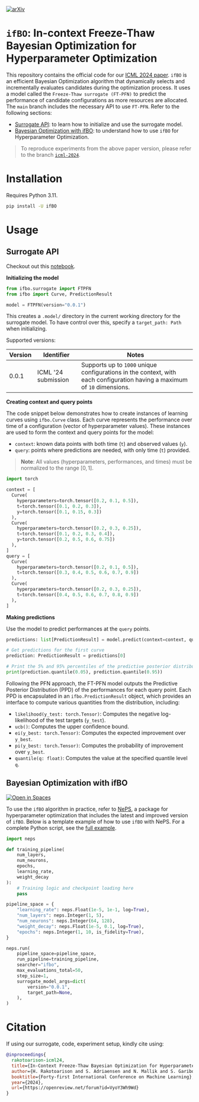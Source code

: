[![arXiv](https://img.shields.io/badge/arXiv-2105.09821-b31b1b.svg)](https://arxiv.org/abs/2404.16795)

# `ifBO`: In-context Freeze-Thaw Bayesian Optimization for Hyperparameter Optimization

This repository contains the official code for our [ICML 2024 paper](https://openreview.net/forum?id=VyoY3Wh9Wd). `ifBO` is an efficient Bayesian Optimization algorithm that dynamically selects and incrementally evaluates candidates during the optimization process. It uses a model called the `Freeze-Thaw surrogate (FT-PFN)` to predict the performance of candidate configurations as more resources are allocated. The `main` branch includes the necessary API to use `FT-PFN`. Refer to the following sections:
- [Surrogate API](#surrogate-api): to learn how to initialize and use the surrogate model.
- [Bayesian Optimization with ifBO](#bayesian-optimization-with-ifbo): to understand how to use `ifBO` for Hyperparameter Optimization.


> To reproduce experiments from the above paper version, please refer to the branch [`icml-2024`](https://github.com/automl/ifBO/tree/icml-2024).

# Installation

Requires Python 3.11.

```bash
pip install -U ifBO
```

# Usage

## Surrogate API

Checkout out this [notebook](https://github.com/automl/ifBO/blob/main/examples/Getting%20started%20with%20ifBO.ipynb).

**Initializing the model**

```python
from ifbo.surrogate import FTPFN
from ifbo import Curve, PredictionResult

model = FTPFN(version="0.0.1")
```

This creates a ``.model/`` directory in the current working directory for the surrogate model. To have control over this, specify a ``target_path: Path`` when initializing. 

Supported versions:

| Version | Identifier       | Notes                                                                 |
| ------- | ---------------- | --------------------------------------------------------------------- |
| 0.0.1   | ICML '24 submission | Supports up to ``1000`` unique configurations in the context, with each configuration having a maximum of ``10`` dimensions. |

**Creating context and query points**

The code snippet below demonstrates how to create instances of learning curves using `ifbo.Curve` class. Each curve represents the performance over time of a configuration (vector of hyperparameter values). These instances are used to form the context and query points for the model:

- `context`: known data points with both time (`t`) and observed values (`y`).
- `query`: points where predictions are needed, with only time (`t`) provided.

> __Note__: All values (hyperparameters, performances, and times) must be normalized to the range $[0, 1]$.

```python
import torch

context = [
  Curve(
    hyperparameters=torch.tensor([0.2, 0.1, 0.5]), 
    t=torch.tensor([0.1, 0.2, 0.3]), 
    y=torch.tensor([0.1, 0.15, 0.3])
  ),
  Curve(
    hyperparameters=torch.tensor([0.2, 0.3, 0.25]), 
    t=torch.tensor([0.1, 0.2, 0.3, 0.4]), 
    y=torch.tensor([0.2, 0.5, 0.6, 0.75])
  ),
]
query = [
  Curve(
    hyperparameters=torch.tensor([0.2, 0.1, 0.5]), 
    t=torch.tensor([0.3, 0.4, 0.5, 0.6, 0.7, 0.9])
  ),
  Curve(
    hyperparameters=torch.tensor([0.2, 0.3, 0.25]), 
    t=torch.tensor([0.4, 0.5, 0.6, 0.7, 0.8, 0.9])
  ),
]
```

**Making predictions** 

Use the model to predict performances at the ``query`` points.

```python
predictions: list[PredictionResult] = model.predict(context=context, query=query)

# Get predictions for the first curve
prediction: PredictionResult = predictions[0]

# Print the 5% and 95% percentiles of the predictive posterior distribution
print(prediction.quantile(0.05), prediction.quantile(0.95))
```

Following the PFN approach, the FT-PFN model outputs the Predictive Posterior Distribution (PPD) of the performances for each query point. Each PPD is encapsulated in an `ifbo.PredictionResult` object, which provides an interface to compute various quantities from the distribution, including:

* ``likelihood(y_test: torch.Tensor)``: Computes the negative log-likelihood of the test targets (``y_test``).
* ``ucb()``: Computes the upper confidence bound.
* ``ei(y_best: torch.Tensor)``: Computes the expected improvement over ``y_best``.
* ``pi(y_best: torch.Tensor)``: Computes the probability of improvement over ``y_best``.
* `quantile(q: float)`: Computes the value at the specified quantile level ``q``.


## Bayesian Optimization with ifBO

[![Open in Spaces](https://huggingface.co/datasets/huggingface/badges/resolve/main/open-in-hf-spaces-md.svg)](https://huggingface.co/spaces/herilalaina/ifbo)

To use the `ifBO` algorithm in practice, refer to [NePS](https://automl.github.io/neps/latest/), a package for hyperparameter optimization that includes the latest and improved version of `ifBO`. Below is a template example of how to use `ifBO` with NePS. For a complete Python script, see the [full example](https://github.com/automl/neps/blob/master/neps_examples/efficiency/freeze_thaw.py).

```python
import neps

def training_pipeline(
    num_layers,
    num_neurons,
    epochs,
    learning_rate,
    weight_decay
):
    # Training logic and checkpoint loading here
    pass

pipeline_space = {
    "learning_rate": neps.Float(1e-5, 1e-1, log=True),
    "num_layers": neps.Integer(1, 5),
    "num_neurons": neps.Integer(64, 128),
    "weight_decay": neps.Float(1e-5, 0.1, log=True),
    "epochs": neps.Integer(1, 10, is_fidelity=True),
}

neps.run(
    pipeline_space=pipeline_space,
    run_pipeline=training_pipeline,
    searcher="ifbo",
    max_evaluations_total=50,
    step_size=1,
    surrogate_model_args=dict(
        version="0.0.1",
        target_path=None,
    ),
)
```



# Citation

If using our surrogate, code, experiment setup, kindly cite using:
```bibtex
@inproceedings{
  rakotoarison-icml24,
  title={In-Context Freeze-Thaw Bayesian Optimization for Hyperparameter Optimization},
  author={H. Rakotoarison and S. Adriaensen and N. Mallik and S. Garibov and E. Bergman and F. Hutter},
  booktitle={Forty-first International Conference on Machine Learning},
  year={2024},
  url={https://openreview.net/forum?id=VyoY3Wh9Wd}
}
```
